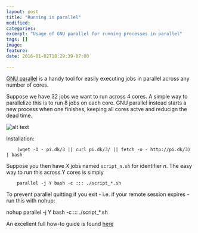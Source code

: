```yaml
---
layout: post
title: "Running in parallel"
modified:
categories: 
excerpt: "Usage of GNU parallel for running processes in parallel"
tags: []
image:
feature:
date: 2016-01-02T18:29:39-07:00

---
```


[GNU parallel](http://www.gnu.org/software/parallel/) is a handy tool for easily executing jobs in parallel across any number of cores.

Suppose we have 32 jobs we want to run across 4 cores. A simple way to parallelize this is to run 8 jobs on each core. GNU parallel instead starts a new process when one finishes, keeping all cores actve and reducign the dead time.

![alt text](https://quantmetryblog.files.wordpress.com/2015/01/2015-02-09_ds_at_the_cli_gnuparallel.png)


Installation:

        (wget -O - pi.dk/3 || curl pi.dk/3/ || fetch -o - http://pi.dk/3) | bash

Suppose you then have $X$ jobs named `script_n.sh` for identifier $n$. The easy way to run this across Y cores is simply

        parallel -j Y bash -c ::: ./script_*.sh

To prevent parallel quitting if you exit - i.e. if your remote session expires - run this with nohup:

nohup parallel -j Y bash -c ::: ./script_*.sh

An excellent full how-to guide is found [here](https://www.usenix.org/system/files/login/articles/105438-Tange.pdf)




